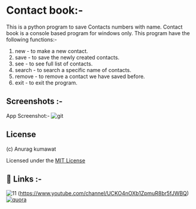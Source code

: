
# Contact book:-

This is a python program to save Contacts numbers with name.
Contact book is a console based program for windows only.
This program have the following functions:-

1. new    - to make a new contact.
2. save   - to save the newly created contacts.
3. see    - to see full list of contacts.
4. search - to search a specific name of contacts.
5. remove - to remove a contact we have saved before.
6. exit   - to exit the program.

## Screenshots :-

App Screenshot:-
![git](https://user-images.githubusercontent.com/90235816/190912478-737a0660-13db-44f3-8271-6f66d90950a2.PNG)


## License
(c) Anurag kumawat

Licensed under the [MIT License](https://github.com/anuragk16/contacts-book/blob/main/LICENSE.txt)



## 🔗 Links :-
![11](https://user-images.githubusercontent.com/90235816/190912506-0c699c89-d720-4df9-ae81-1851137a7bd8.PNG)
(https://www.youtube.com/channel/UCKO4nOXb1ZpmuR8br5fJWBQ)
[![quora](![13](https://user-images.githubusercontent.com/90235816/190911561-7e3cf345-e113-4339-9818-e7c8f50fb49f.png))](https://www.quora.com/profile/Anurag-Kumawat-37)



